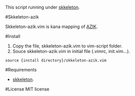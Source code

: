 This script running under [skkeleton](https://github.com/vim-skk/skkeleton).

#Skkeleton-azik

Skkeleton-azik.vim is kana mapping of [AZIK](http://hp.vector.co.jp/authors/VA002116/azik/azikinfo.htm).

#Install
1. Copy the file, skkeleton-azik.vim to vim-script folder.
2. Souce skkeleton-azik.vim in initial file (.vimrc, init.vim...).
```
source {install directory}/skkeleton-azik.vim
```

#Requirements
* [skkeleton](https://github.com/vim-skk/skkeleton).

#License
MIT license